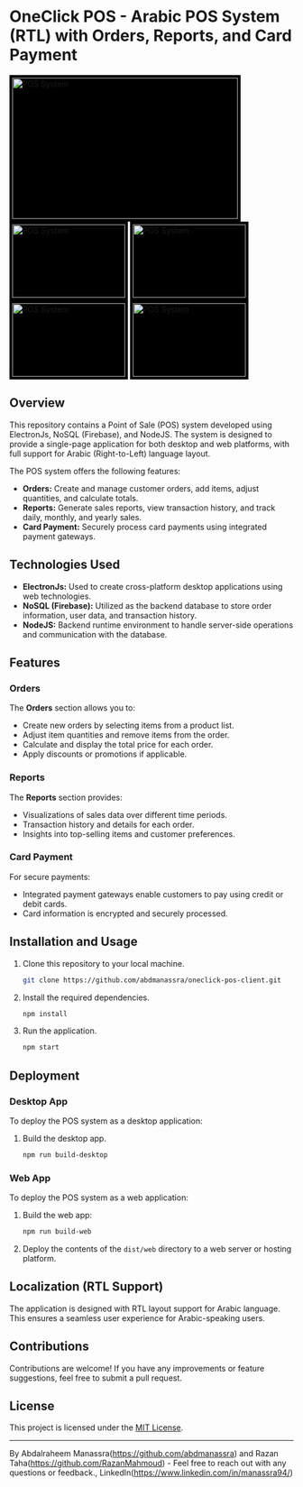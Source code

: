 # OneClick POS - Arabic POS System (RTL) with Orders, Reports, and Card Payment
<img src="https://github.com/abdmanassra/oneclick-pos-client/assets/40340485/719afaae-9596-4410-88fb-e81f2e2ed1ec" alt="POS System" width="400" height="250" style="background-color: black; padding: 5px;">
<tr />
<img src="https://github.com/abdmanassra/oneclick-pos-client/assets/40340485/d835539e-2306-4656-bed6-ad054448896d" alt="POS System" width="200" height="130" style="background-color: black; padding: 5px;">
<img src="https://github.com/abdmanassra/oneclick-pos-client/assets/40340485/e78b7418-01b2-4979-9388-8b08a2d842d2" alt="POS System" width="200" height="130" style="background-color: black; padding: 5px;">
<img src="https://github.com/abdmanassra/oneclick-pos-client/assets/40340485/1a0f19e2-faba-4571-9c5f-ccb79d280d6b" alt="POS System" width="200" height="130" style="background-color: black; padding: 5px;">
<img src="https://github.com/abdmanassra/oneclick-pos-client/assets/40340485/d3de0da7-f914-463b-8447-3b5d046233ce" alt="POS System" width="200" height="130" style="background-color: black; padding: 5px;">

## Overview

This repository contains a Point of Sale (POS) system developed using ElectronJs, NoSQL (Firebase), and NodeJS. The system is designed to provide a single-page application for both desktop and web platforms, with full support for Arabic (Right-to-Left) language layout.

The POS system offers the following features:
- **Orders:** Create and manage customer orders, add items, adjust quantities, and calculate totals.
- **Reports:** Generate sales reports, view transaction history, and track daily, monthly, and yearly sales.
- **Card Payment:** Securely process card payments using integrated payment gateways.

## Technologies Used

- **ElectronJs:** Used to create cross-platform desktop applications using web technologies.
- **NoSQL (Firebase):** Utilized as the backend database to store order information, user data, and transaction history.
- **NodeJS:** Backend runtime environment to handle server-side operations and communication with the database.

## Features

### Orders

The **Orders** section allows you to:
- Create new orders by selecting items from a product list.
- Adjust item quantities and remove items from the order.
- Calculate and display the total price for each order.
- Apply discounts or promotions if applicable.

### Reports

The **Reports** section provides:
- Visualizations of sales data over different time periods.
- Transaction history and details for each order.
- Insights into top-selling items and customer preferences.

### Card Payment

For secure payments:
- Integrated payment gateways enable customers to pay using credit or debit cards.
- Card information is encrypted and securely processed.

## Installation and Usage

1. Clone this repository to your local machine.
   ```sh
   git clone https://github.com/abdmanassra/oneclick-pos-client.git
2. Install the required dependencies.
     ```sh
   npm install
3. Run the application.
      ```sh
   npm start

## Deployment

### Desktop App

To deploy the POS system as a desktop application:

1. Build the desktop app.
   ```sh
   npm run build-desktop
   
### Web App

To deploy the POS system as a web application:

1. Build the web app:
   ```sh
   npm run build-web
2. Deploy the contents of the `dist/web` directory to a web server or hosting platform.

## Localization (RTL Support)

The application is designed with RTL layout support for Arabic language. This ensures a seamless user experience for Arabic-speaking users.

## Contributions

Contributions are welcome! If you have any improvements or feature suggestions, feel free to submit a pull request.

## License

This project is licensed under the [MIT License](LICENSE).

---
By Abdalraheem Manassra(https://github.com/abdmanassra) and Razan Taha(https://github.com/RazanMahmoud) - Feel free to reach out with any questions or feedback., LinkedIn(https://www.linkedin.com/in/manassra94/)
